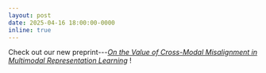 ```yaml
---
layout: post
date: 2025-04-16 18:00:00-0000
inline: true
---
```


Check out our new preprint---<a href="https://arxiv.org/abs/2504.10143" target="_blank">_On the Value of Cross-Modal Misalignment in Multimodal Representation Learning_</a> !
